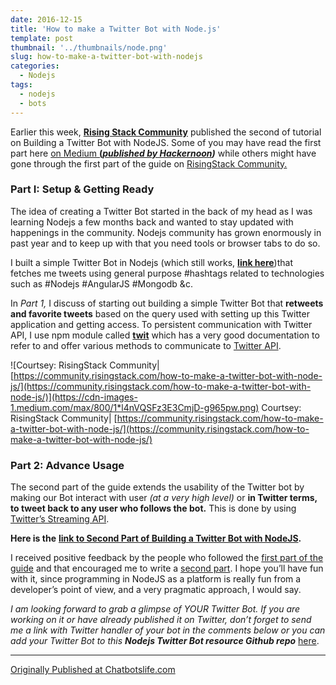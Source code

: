 ```yaml
---
date: 2016-12-15
title: 'How to make a Twitter Bot with Node.js'
template: post
thumbnail: '../thumbnails/node.png'
slug: how-to-make-a-twitter-bot-with-nodejs
categories:
  - Nodejs
tags:
  - nodejs
  - bots
---
```


Earlier this week, [**Rising Stack Community**](https://community.risingstack.com/) published the second of tutorial on Building a Twitter Bot with NodeJS. Some of you may have read the first part here [on Medium **(_published by Hackernoon_**](https://hackernoon.com/create-a-simple-twitter-bot-with-node-js-5b14eb006c08#.43u5qmvts)**_)_** while others might have gone through the first part of the guide on [RisingStack Community.](https://community.risingstack.com/node-js-twitter-bot-tutorial/)

### Part I: Setup & Getting Ready

The idea of creating a Twitter Bot started in the back of my head as I was learning Nodejs a few months back and wanted to stay updated with happenings in the community. Nodejs community has grown enormously in past year and to keep up with that you need tools or browser tabs to do so.

I built a simple Twitter Bot in Nodejs (which still works, [**link here**](http://twitter.com/nodejstweet))that fetches me tweets using general purpose #hashtags related to technologies such as #Nodejs #AngularJS #Mongodb &c.

In _Part 1,_ I discuss of starting out building a simple Twitter Bot that **retweets and favorite tweets** based on the query used with setting up this Twitter application and getting access. To persistent communication with Twitter API, I use npm module called [**twit**](https://www.npmjs.com/package/twit) which has a very good documentation to refer to and offer various methods to communicate to [Twitter API](https://dev.twitter.com/docs).

![Courtsey: RisingStack Community| [https://community.risingstack.com/how-to-make-a-twitter-bot-with-node-js/](https://community.risingstack.com/how-to-make-a-twitter-bot-with-node-js/)](https://cdn-images-1.medium.com/max/800/1*l4nVQSFz3E3CmjD-g965pw.png)
Courtsey: RisingStack Community| [https://community.risingstack.com/how-to-make-a-twitter-bot-with-node-js/](https://community.risingstack.com/how-to-make-a-twitter-bot-with-node-js/)

### Part 2: Advance Usage

The second part of the guide extends the usability of the Twitter bot by making our Bot interact with user _(at a very high level)_ or **in Twitter terms, to tweet back to any user who follows the bot.** This is done by using [Twitter’s Streaming API](https://dev.twitter.com/streaming/overview).

**Here is the** [**link to Second Part of Building a Twitter Bot with NodeJS**](https://community.risingstack.com/how-to-make-a-twitter-bot-with-node-js/)**.**

I received positive feedback by the people who followed the [first part of the guide](https://hackernoon.com/create-a-simple-twitter-bot-with-node-js-5b14eb006c08#.5qwkbly78) and that encouraged me to write a [second part](https://community.risingstack.com/how-to-make-a-twitter-bot-with-node-js/). I hope you’ll have fun with it, since programming in NodeJS as a platform is really fun from a developer’s point of view, and a very pragmatic approach, I would say.

_I am looking forward to grab a glimpse of YOUR Twitter Bot. If you are working on it or have already published it on Twitter, don’t forget to send me a link with Twitter handler of your bot in the comments below or you can add your Twitter Bot to this_ **_Nodejs Twitter Bot resource Github repo_** [here](https://github.com/amandeepmittal/awesome-twitter-bots).

---

[Originally Published at Chatbotslife.com](https://chatbotslife.com/how-to-make-a-twitter-bot-with-nodejs-d5cb04fdbf97)
